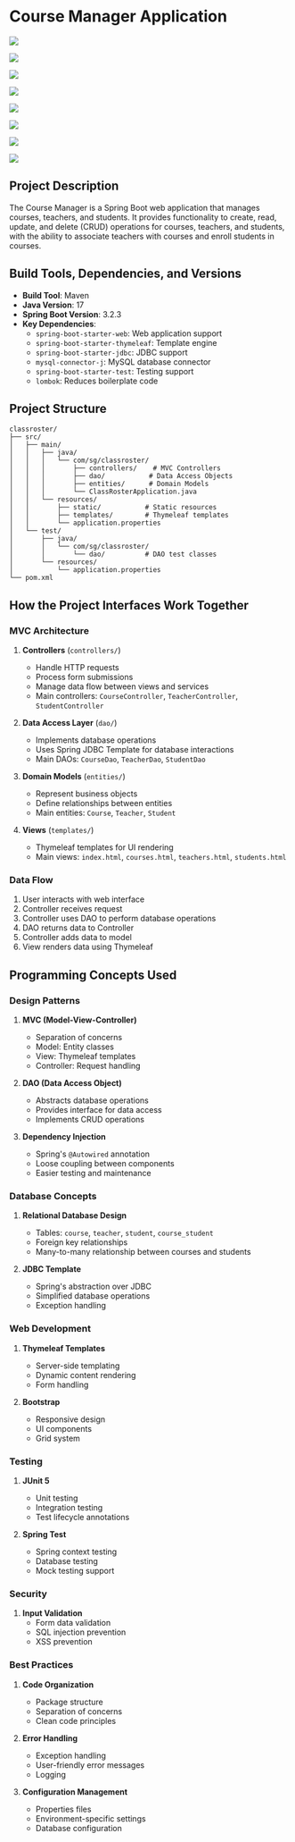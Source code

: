 # Course Manager Application

![](/assets/Screenshot1.png)

![](/assets/Screenshot2.png)

![](/assets/Screenshot3.png)

![](/assets/Screenshot4.png)

![](/assets/Screenshot5.png)

![](/assets/Screenshot6.png)

![](/assets/Screenshot7.png)

![](/assets/Screenshot8.png)

## Project Description
The Course Manager is a Spring Boot web application that manages courses, teachers, and students. It provides functionality to create, read, update, and delete (CRUD) operations for courses, teachers, and students, with the ability to associate teachers with courses and enroll students in courses.

## Build Tools, Dependencies, and Versions
- **Build Tool**: Maven
- **Java Version**: 17
- **Spring Boot Version**: 3.2.3
- **Key Dependencies**:
  - `spring-boot-starter-web`: Web application support
  - `spring-boot-starter-thymeleaf`: Template engine
  - `spring-boot-starter-jdbc`: JDBC support
  - `mysql-connector-j`: MySQL database connector
  - `spring-boot-starter-test`: Testing support
  - `lombok`: Reduces boilerplate code

## Project Structure
```
classroster/
├── src/
│   ├── main/
│   │   ├── java/
│   │   │   └── com/sg/classroster/
│   │   │       ├── controllers/    # MVC Controllers
│   │   │       ├── dao/           # Data Access Objects
│   │   │       ├── entities/      # Domain Models
│   │   │       └── ClassRosterApplication.java
│   │   └── resources/
│   │       ├── static/           # Static resources
│   │       ├── templates/        # Thymeleaf templates
│   │       └── application.properties
│   └── test/
│       ├── java/
│       │   └── com/sg/classroster/
│       │       └── dao/          # DAO test classes
│       └── resources/
│           └── application.properties
└── pom.xml
```

## How the Project Interfaces Work Together

### MVC Architecture
1. **Controllers** (`controllers/`)
   - Handle HTTP requests
   - Process form submissions
   - Manage data flow between views and services
   - Main controllers: `CourseController`, `TeacherController`, `StudentController`

2. **Data Access Layer** (`dao/`)
   - Implements database operations
   - Uses Spring JDBC Template for database interactions
   - Main DAOs: `CourseDao`, `TeacherDao`, `StudentDao`

3. **Domain Models** (`entities/`)
   - Represent business objects
   - Define relationships between entities
   - Main entities: `Course`, `Teacher`, `Student`

4. **Views** (`templates/`)
   - Thymeleaf templates for UI rendering
   - Main views: `index.html`, `courses.html`, `teachers.html`, `students.html`

### Data Flow
1. User interacts with web interface
2. Controller receives request
3. Controller uses DAO to perform database operations
4. DAO returns data to Controller
5. Controller adds data to model
6. View renders data using Thymeleaf

## Programming Concepts Used

### Design Patterns
1. **MVC (Model-View-Controller)**
   - Separation of concerns
   - Model: Entity classes
   - View: Thymeleaf templates
   - Controller: Request handling

2. **DAO (Data Access Object)**
   - Abstracts database operations
   - Provides interface for data access
   - Implements CRUD operations

3. **Dependency Injection**
   - Spring's `@Autowired` annotation
   - Loose coupling between components
   - Easier testing and maintenance

### Database Concepts
1. **Relational Database Design**
   - Tables: `course`, `teacher`, `student`, `course_student`
   - Foreign key relationships
   - Many-to-many relationship between courses and students

2. **JDBC Template**
   - Spring's abstraction over JDBC
   - Simplified database operations
   - Exception handling

### Web Development
1. **Thymeleaf Templates**
   - Server-side templating
   - Dynamic content rendering
   - Form handling

2. **Bootstrap**
   - Responsive design
   - UI components
   - Grid system

### Testing
1. **JUnit 5**
   - Unit testing
   - Integration testing
   - Test lifecycle annotations

2. **Spring Test**
   - Spring context testing
   - Database testing
   - Mock testing support

### Security
1. **Input Validation**
   - Form data validation
   - SQL injection prevention
   - XSS prevention

### Best Practices
1. **Code Organization**
   - Package structure
   - Separation of concerns
   - Clean code principles

2. **Error Handling**
   - Exception handling
   - User-friendly error messages
   - Logging

3. **Configuration Management**
   - Properties files
   - Environment-specific settings
   - Database configuration


